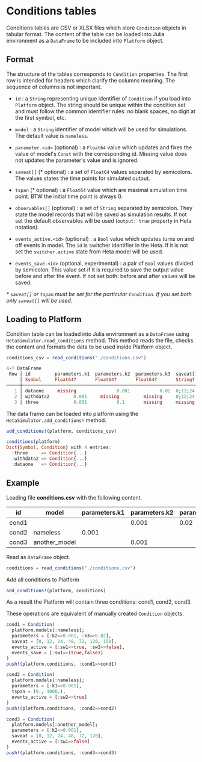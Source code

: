 # Conditions tables

Conditions tables are CSV or XLSX files which store `Condition` objects in tabular format.
The content of the table can be loaded into Julia environment as a `DataFrame` to be included into `Platform` object.

## Format

The structure of the tables corresponds to `Condition` properties.
The first row is intended for headers which clarify the columns meaning. The sequence of columns is not important.

- `id` : a `String` representing unique identifier of `Condition` if you load into `Platform` object. The string should be unique within the condition set and must follow the common identifier rules: no blank spaces, no digit at the first symbol, etc.

- `model` : a `String` identifier of model which will be used for simulations. The default value is `nameless`.

- `parameter.<id>` (optional) : a `Float64` value which updates and fixes the value of model's `Const` with the corresponding id. Missing value does not updates the parameter's value and is ignored.

- `saveat[]` (* optional) : a set of `Float64` values separated by semicolons. The values states the time points for simulated output.

- `tspan` (* optional) : a `Float64` value which are maximal simulation time point. BTW the initial time point is always 0.

- `observables[]` (optional) : a set of `String` separated by semicolon. They state the model records that will be saved as simulation results. If not set the default observables will be used (`output: true` property in Heta notation).

- `events_active.<id>` (optional) : a `Bool` value which updates turns on and off events in model. The `id` is switcher identifier in the Heta. If it is not set the `switcher.active` state from Heta model will be used.

- `events_save.<id>` (optional, experimental) : a pair of `Bool` values divided by semicolon. This value set if it is required to save the output value before and after the event. If not set both: before and after values will be saved.

_* `saveat[]` or `tspan` must be set for the particular `Condition`. If you set both only `saveat[]` will be used._

## Loading to Platform

Condition table can be loaded into Julia environment as a `DataFrame` using `HetaSimulator.read_conditions` method. This method reads the file, checks the content and formats the data to be used inside Platform object.

```julia
conditions_csv = read_conditions("./conditions.csv")

4×7 DataFrame
 Row │ id         parameters.k1  parameters.k2  parameters.k3  saveat[]           tspan      observables[] 
     │ Symbol     Float64?       Float64?       Float64?       String?            Float64?   String?       
─────┼─────────────────────────────────────────────────────────────────────────────────────────────────────
   1 │ dataone     missing               0.001           0.02  0;12;24;48;72;120      150.0  missing       
   2 │ withdata2         0.001     missing         missing     0;12;24;48;72;120  missing    missing       
   3 │ three             0.001           0.1       missing     missing                250.0  missing       
```

The data frame can be loaded into platform using the `HetaSimulator.add_conditions!` method.

```julia
add_conditions!(platform, conditions_csv)

conditions(platform)
Dict{Symbol, Condition} with 4 entries:
  :three     => Condition{...}
  :withdata2 => Condition{...} 
  :dataone   => Condition{...}
```

## Example

Loading file __conditions.csv__ with the following content.

id | model | parameters.k1 | parameters.k2 | parameters.k3 | saveat[] | tspan | observables[] | events_active.sw1 | events_active.sw2 | events_save.sw1
--- | --- | --- | --- | --- | --- | --- | --- | --- | --- | ---
cond1 | |  | 0.001 | 0.02 | 0;12;24;48;72;120;150 | | | true | false | true;false
cond2 | nameless | 0.001 |  |  | |  1000 | | | true |
cond3 | another_model | | 0.001  |  | 0;12;24;48;72;120 |  | | false |

Read as `DataFrame` object.

```julia
conditions = read_conditions("./conditions.csv")
```

Add all conditions to Platform

```julia
add_conditions!(platform, conditions)
```

As a result the Platform will contain three conditions: cond1, cond2, cond3.

These operations are equivalent of manually created `Condition` objects.

```julia
cond1 = Condition(
  platform.models[:nameless];
  parameters = [:k2=>0.001, :k3=>0.02],
  saveat = [0, 12, 24, 48, 72, 120, 150],
  events_active = [:sw1=>true, :sw2=>false],
  events_save = [:sw1=>(true,false)]
)
push!(platform.conditions, :cond1=>cond1)

cond2 = Condition(
  platform.models[:nameless];
  parameters = [:k1=>0.001],
  tspan = (0., 1000.),
  events_active = [:sw2=>true]
)
push!(platform.conditions, :cond2=>cond2)

cond3 = Condition(
  platform.models[:another_model];
  parameters = [:k2=>0.001],
  saveat = [0, 12, 24, 48, 72, 120],
  events_active = [:sw1=>false]
)
push!(platform.conditions, :cond3=>cond3)

```
